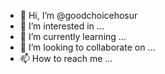 - 👋 Hi, I’m @goodchoicehosur
- 👀 I’m interested in ...
- 🌱 I’m currently learning ...
- 💞️ I’m looking to collaborate on ...
- 📫 How to reach me ...

<!---
goodchoicehosur/goodchoicehosur is a ✨ special ✨ repository because its `README.md` (this file) appears on your GitHub profile.
You can click the Preview link to take a look at your changes.
--->
